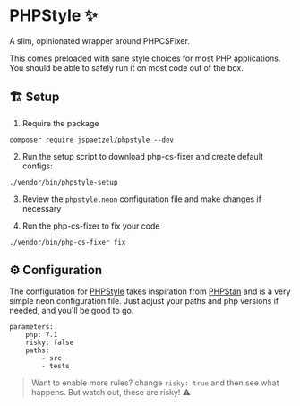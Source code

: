 # PHPStyle ✨

A slim, opinionated wrapper around PHPCSFixer.

This comes preloaded with sane style choices for most PHP applications. You should be able to safely run it on most code out of the box.

## 🏗 Setup
1. Require the package
```neon
composer require jspaetzel/phpstyle --dev
```

2. Run the setup script to download php-cs-fixer and create default configs: 

```
./vendor/bin/phpstyle-setup
```

3. Review the `phpstyle.neon` configuration file and make changes if necessary

4. Run the php-cs-fixer to fix your code
```bash
./vendor/bin/php-cs-fixer fix
```

## ⚙ Configuration

The configuration for [PHPStyle](https://github.com/jspaetzel/phpstyle) takes inspiration from [PHPStan](https://github.com/phpstan/phpstan) and is a very simple neon configuration file. Just adjust your paths and php versions if needed, and you'll be good to go.
```neon
parameters:
    php: 7.1
    risky: false
    paths:
        - src
        - tests
```
> Want to enable more rules? change `risky: true` and then see what happens. But watch out, these are risky! ⚠
